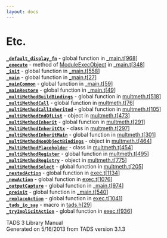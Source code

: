 ```yaml
---
layout: docs
---
```

# Etc.

[**`_default_display_fn`**](../file/_main.t.html#_default_display_fn) -
global function in
[\_main.t](../file/_main.t.html)\[[968](../source/_main.t.html#968)\]  
[**`_execute`**](../object/ModuleExecObject.html#_execute) - method of
[ModuleExecObject](../object/ModuleExecObject.html) in
[\_main.t](../file/_main.t.html)\[[348](../source/_main.t.html#348)\]  
[**`_init`**](../file/_main.t.html#_init) - global function in
[\_main.t](../file/_main.t.html)\[[558](../source/_main.t.html#558)\]  
[**`_main`**](../file/_main.t.html#_main) - global function in
[\_main.t](../file/_main.t.html)\[[27](../source/_main.t.html#27)\]  
[**`_mainCommon`**](../file/_main.t.html#_mainCommon) - global function
in [\_main.t](../file/_main.t.html)\[[59](../source/_main.t.html#59)\]  
[**`_mainRestore`**](../file/_main.t.html#_mainRestore) - global
function in
[\_main.t](../file/_main.t.html)\[[49](../source/_main.t.html#49)\]  
[**`_multiMethodBuildBindings`**](../file/multmeth.t.html#_multiMethodBuildBindings) -
global function in
[multmeth.t](../file/multmeth.t.html)\[[518](../source/multmeth.t.html#518)\]  
[**`_multiMethodCall`**](../file/multmeth.t.html#_multiMethodCall) -
global function in
[multmeth.t](../file/multmeth.t.html)\[[76](../source/multmeth.t.html#76)\]  
[**`_multiMethodCallInherited`**](../file/multmeth.t.html#_multiMethodCallInherited) -
global function in
[multmeth.t](../file/multmeth.t.html)\[[105](../source/multmeth.t.html#105)\]  
[**`_multiMethodEndOfList`**](../object/_multiMethodEndOfList.html) -
object in
[multmeth.t](../file/multmeth.t.html)\[[473](../source/multmeth.t.html#473)\]  
[**`_multiMethodInherit`**](../file/multmeth.t.html#_multiMethodInherit) -
global function in
[multmeth.t](../file/multmeth.t.html)\[[291](../source/multmeth.t.html#291)\]  
[**`_MultiMethodInheritCtx`**](../object/_MultiMethodInheritCtx.html) -
class in
[multmeth.t](../file/multmeth.t.html)\[[297](../source/multmeth.t.html#297)\]  
[**`_multiMethodInheritMain`**](../file/multmeth.t.html#_multiMethodInheritMain) -
global function in
[multmeth.t](../file/multmeth.t.html)\[[301](../source/multmeth.t.html#301)\]  
[**`_multiMethodNonObjectBindings`**](../object/_multiMethodNonObjectBindings.html) -
object in
[multmeth.t](../file/multmeth.t.html)\[[464](../source/multmeth.t.html#464)\]  
[**`_MultiMethodPlaceholder`**](../object/_MultiMethodPlaceholder.html) -
class in
[multmeth.t](../file/multmeth.t.html)\[[454](../source/multmeth.t.html#454)\]  
[**`_multiMethodRegister`**](../file/multmeth.t.html#_multiMethodRegister) -
global function in
[multmeth.t](../file/multmeth.t.html)\[[495](../source/multmeth.t.html#495)\]  
[**`_multiMethodRegistry`**](../object/_multiMethodRegistry.html) -
object in
[multmeth.t](../file/multmeth.t.html)\[[775](../source/multmeth.t.html#775)\]  
[**`_multiMethodSelect`**](../file/multmeth.t.html#_multiMethodSelect) -
global function in
[multmeth.t](../file/multmeth.t.html)\[[205](../source/multmeth.t.html#205)\]  
[**`_nestedAction`**](../file/exec.t.html#_nestedAction) - global
function in
[exec.t](../file/exec.t.html)\[[1134](../source/exec.t.html#1134)\]  
[**`_newAction`**](../file/exec.t.html#_newAction) - global function in
[exec.t](../file/exec.t.html)\[[1076](../source/exec.t.html#1076)\]  
[**`_outputCapture`**](../file/_main.t.html#_outputCapture) - global
function in
[\_main.t](../file/_main.t.html)\[[974](../source/_main.t.html#974)\]  
[**`_preinit`**](../file/_main.t.html#_preinit) - global function in
[\_main.t](../file/_main.t.html)\[[540](../source/_main.t.html#540)\]  
[**`_replaceAction`**](../file/exec.t.html#_replaceAction) - global
function in
[exec.t](../file/exec.t.html)\[[1041](../source/exec.t.html#1041)\]  
[**`_tads_io_say`**](../file/tads.h.html#_tads_io_say) - macro in
[tads.h](../file/tads.h.html)\[[29](../source/tads.h.html#29)\]  
[**`_tryImplicitAction`**](../file/exec.t.html#_tryImplicitAction) -
global function in
[exec.t](../file/exec.t.html)\[[936](../source/exec.t.html#936)\]  



TADS 3 Library Manual  
Generated on 5/16/2013 from TADS version 3.1.3


